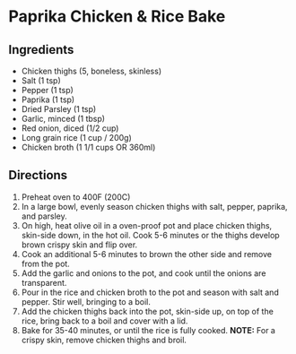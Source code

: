 # Paprika Chicken & Rice Bake

## Ingredients

* Chicken thighs (5, boneless, skinless)
* Salt (1 tsp)
* Pepper (1 tsp)
* Paprika (1 tsp)
* Dried Parsley (1 tsp)
* Garlic, minced (1 tbsp)
* Red onion, diced (1/2 cup)
* Long grain rice (1 cup / 200g)
* Chicken broth (1 1/1 cups OR 360ml)

## Directions

1. Preheat oven to 400F (200C)
2. In a large bowl, evenly season chicken thighs with salt, pepper, paprika, and parsley.
3. On high, heat olive oil in a oven-proof pot and place chicken thighs, skin-side down, in the hot oil. Cook 5-6 minutes or the thighs develop brown crispy skin and flip over.
4. Cook an additional 5-6 minutes to brown the other side and remove from the pot.
5. Add the garlic and onions to the pot, and cook until the onions are transparent.
6. Pour in the rice and chicken broth to the pot and season with salt and pepper. Stir well, bringing to a boil.
7. Add the chicken thighs back into the pot, skin-side up, on top of the rice, bring back to a boil and cover with a lid.
8. Bake for 35-40 minutes, or until the rice is fully cooked. **NOTE:** For a crispy skin, remove chicken thighs and broil.
